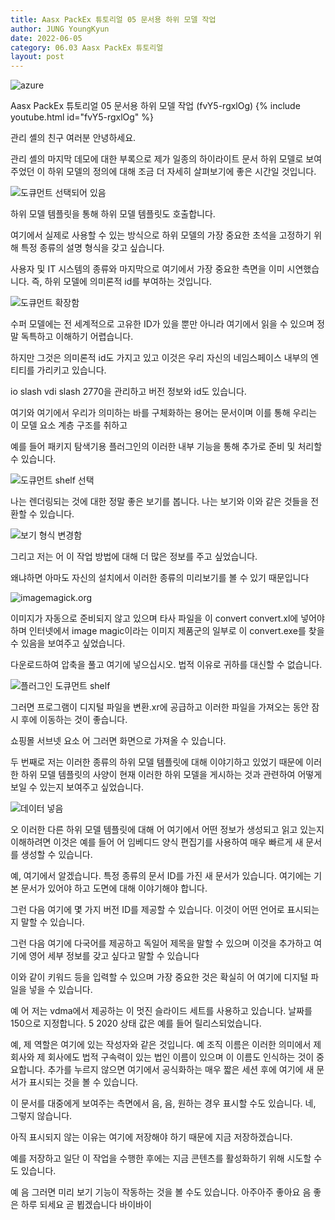 ```yaml
---
title: Aasx PackEx 튜토리얼 05 문서용 하위 모델 작업
author: JUNG YoungKyun
date: 2022-06-05
category: 06.03 Aasx PackEx 튜토리얼
layout: post
---
```


![azure](https://img.shields.io/badge/aasx-2022.06.05-red.svg)

Aasx PackEx 튜토리얼 05 문서용 하위 모델 작업 (fvY5-rgxlOg)
{% include youtube.html id="fvY5-rgxlOg" %}

관리 셸의 친구 여러분 안녕하세요. 

관리 셸의 마지막 데모에 대한 부록으로 제가 일종의 하이라이트 문서 하위 모델로 보여주었던 이 하위 모델의 정의에 대해 조금 더 자세히 살펴보기에 좋은 시간일 것입니다. 

![도큐먼트 선택되어 있음](../images/06.03_Aasx_PackEx_튜토리얼/07_하위_모델의_첫_번째_편집/20220614094348.png)

하위 모델 템플릿을 통해 하위 모델 템플릿도 호출합니다. 

여기에서 실제로 사용할 수 있는 방식으로 하위 모델의 가장 중요한 초석을 고정하기 위해 특정 종류의 설명 형식을 갖고 싶습니다. 

사용자 및 IT 시스템의 종류와 마지막으로 여기에서 가장 중요한 측면을 이미 시연했습니다. 즉, 하위 모델에 의미론적 id를 부여하는 것입니다. 

![도큐먼트 확장함](../images/06.03_Aasx_PackEx_튜토리얼/07_하위_모델의_첫_번째_편집/20220614094407.png)

수퍼 모델에는 전 세계적으로 고유한 ID가 있을 뿐만 아니라 여기에서 읽을 수 있으며 정말 독특하고 이해하기 어렵습니다. 

하지만 그것은 의미론적 id도 가지고 있고 이것은 우리 자신의 네임스페이스 내부의 엔티티를 가리키고 있습니다. 

io slash vdi slash 2770을 관리하고 버전 정보와 id도 있습니다. 

여기와 여기에서 우리가 의미하는 바를 구체화하는 용어는 문서이며 이를 통해 우리는 이 모델 요소 계층 구조를 취하고
 
예를 들어 패키지 탐색기용 플러그인의 이러한 내부 기능을 통해 추가로 준비 및 처리할 수 있습니다. 

![도큐먼트 shelf 선택](../images/06.03_Aasx_PackEx_튜토리얼/07_하위_모델의_첫_번째_편집/20220614094423.png)

나는 렌더링되는 것에 대한 정말 좋은 보기를 봅니다. 나는 보기와 이와 같은 것들을 전환할 수 있습니다. 

![보기 형식 변경함](../images/06.03_Aasx_PackEx_튜토리얼/07_하위_모델의_첫_번째_편집/20220614094447.png)

그리고 저는 어 이 작업 방법에 대해 더 많은 정보를 주고 싶었습니다. 

왜냐하면 아마도 자신의 설치에서 이러한 종류의 미리보기를 볼 수 있기 때문입니다 

![imagemagick.org](../images/06.03_Aasx_PackEx_튜토리얼/07_하위_모델의_첫_번째_편집/20220614094536.png)

이미지가 자동으로 준비되지 않고 있으며 타사 파일을 이 convert convert.xl에 넣어야 하며 인터넷에서 image magic이라는 
이미지 제품군의 일부로 이 convert.exe를 찾을 수 있음을 보여주고 싶었습니다. 

다운로드하여 압축을 풀고 여기에 넣으십시오. 법적 이유로 귀하를 대신할 수 없습니다. 

![플러그인 도큐먼트 shelf](../images/06.03_Aasx_PackEx_튜토리얼/07_하위_모델의_첫_번째_편집/20220614094547.png)

그러면 프로그램이 디지털 파일을 변환.xr에 공급하고 이러한 파일을 가져오는 동안 잠시 후에 이동하는 것이 좋습니다. 

쇼핑몰 서브넷 요소 어 그러면 화면으로 가져올 수 있습니다.

두 번째로 저는 이러한 종류의 하위 모델 템플릿에 대해 이야기하고 있었기 때문에 
이러한 하위 모델 템플릿의 사양이 현재 이러한 하위 모델을 게시하는 것과 관련하여 어떻게 보일 수 있는지 보여주고 싶었습니다. 

![데이터 넣음](../images/06.03_Aasx_PackEx_튜토리얼/07_하위_모델의_첫_번째_편집/20220614094657.png)

오 이러한 다른 하위 모델 템플릿에 대해 어 여기에서 어떤 정보가 생성되고 읽고 있는지 이해하려면 이것은 
예를 들어 어 임베디드 양식 편집기를 사용하여 매우 빠르게 새 문서를 생성할 수 있습니다. 

예, 여기에서 알겠습니다. 특정 종류의 문서 ID를 가진 새 문서가 있습니다. 여기에는 기본 문서가 있어야 하고 도면에 대해 이야기해야 합니다. 

그런 다음 여기에 몇 가지 버전 ID를 제공할 수 있습니다. 이것이 어떤 언어로 표시되는지 말할 수 있습니다. 

그런 다음 여기에 다국어를 제공하고 독일어 제목을 말할 수 있으며 이것을 추가하고 여기에 영어 세부 정보를 갖고 싶다고 말할 수 있습니다 

이와 같이 키워드 등을 입력할 수 있으며 가장 중요한 것은 확실히 어 여기에 디지털 파일을 넣을 수 있습니다. 

예 어 저는 vdma에서 제공하는 이 멋진 슬라이드 세트를 사용하고 있습니다. 날짜를 150으로 지정합니다. 5 2020 상태 값은 예를 들어 릴리스되었습니다. 

예, 제 역할은 여기에 있는 작성자와 같은 것입니다. 예 조직 이름은 이러한 의미에서 제 회사와 제 회사에도 법적 구속력이 있는 법인 이름이 있으며 
이 이름도 인식하는 것이 중요합니다. 추가를 누르지 않으면 여기에서 공식화하는 매우 짧은 세션 후에 여기에 새 문서가 표시되는 것을 볼 수 있습니다. 

이 문서를 대중에게 보여주는 측면에서 음, 음, 원하는 경우 표시할 수도 있습니다. 네, 그렇지 않습니다. 

아직 표시되지 않는 이유는 여기에 저장해야 하기 때문에 지금 저장하겠습니다. 

예를 저장하고 일단 이 작업을 수행한 후에는 지금 콘텐츠를 활성화하기 위해 시도할 수도 있습니다. 

예 음 그러면 미리 보기 기능이 작동하는 것을 볼 수도 있습니다. 아주아주 좋아요 음 좋은 하루 되세요 곧 뵙겠습니다 바이바이